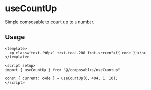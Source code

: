 # useCountUp

Simple composable to count up to a number.

## Usage

```vue
<template>
  <p class="text-[96px] text-teal-200 font-screen">{{ code }}</p>
</template>

<script setup>
import { useCountUp } from "@/composables/useCountup";

const { current: code } = useCountUp(0, 404, 1, 10);
</script>
```
